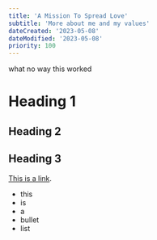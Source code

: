 ```yaml
---
title: 'A Mission To Spread Love'
subtitle: 'More about me and my values'
dateCreated: '2023-05-08'
dateModified: '2023-05-08'
priority: 100
---
```


what no way this worked

# Heading 1

## Heading 2

## Heading 3

[This is a link](https://owengretzinger.com).



 - this
 - is
 - a
 - bullet
 - list